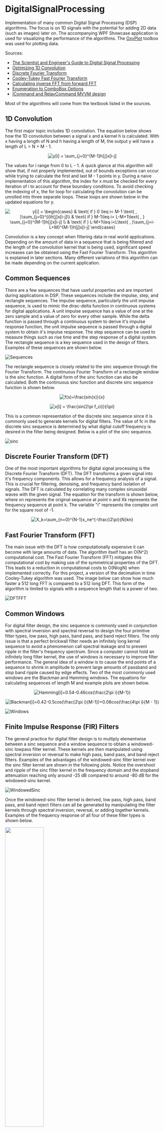 # DigitalSignalProcessing
Implementation of many common Digital Signal Processing (DSP) algorithms. The focus is on 1D signals with the potential for adding 2D data (such as images) later on. The accompanying WPF Showcase application is used for visualizing the performance of the algorithms. The [OxyPlot](https://github.com/oxyplot/oxyplot) toolbox was used for plotting data.

Sources:
- [The Scientist and Engineer's Guide to Digital Signal Processing](https://www.analog.com/en/education/education-library/scientist_engineers_guide.html#Foundations)
- [Optimizing 1D Convolution](https://stackoverflow.com/questions/7237907/1d-fast-convolution-without-fft)
- [Discrete Fourier Transform](https://en.wikipedia.org/wiki/Discrete_Fourier_transform)
- [Cooley-Tukey Fast Fourier Transform](https://en.wikipedia.org/wiki/Cooley%E2%80%93Tukey_FFT_algorithm)
- [Calculating inverse FFT from forward FFT](https://flylib.com/books/en/2.729.1/computing_the_inverse_fft_using_the_forward_fft.html)
- [Enumeration to ComboBox Options](https://stackoverflow.com/questions/6145888/how-to-bind-an-enum-to-a-combobox-control-in-wpf)
- [ICommand and RelayCommand MVVM design](https://stackoverflow.com/questions/1468791/icommand-mvvm-implementation)

Most of the algorithms will come from the textbook listed in the sources.

## 1D Convolution
The first major topic includes 1D convolution. The equation below shows how the 1D convolution between a signal x and a kernel h is calculated. With x having a length of N and h having a length of M, the output y will have a length of L = N + M - 1.

<p align="center">
    <img src="https://latex.codecogs.com/svg.latex?y[i]&space;=&space;\sum_{j=0}^{M-1}h[j]x[i-j]" title="y[i] = \sum_{j=0}^{M-1}h[j]x[i-j]" />
</p>

The values for i range from 0 to L - 1. A quick glance at this algorithm will show that, if not properly implemented, out of bounds exceptions can occur while trying to calculate the first and last M - 1 points in y. During a naive implementation of this algorithm, the index for x must be checked for every iteration of i to account for these boundary conditions. To avoid checking the indexing of x, the for loop for calculating the convolution can be unrolled into three separate loops. These loops are shown below in the updated equations for y.

<p align="center">
    <img src="https://latex.codecogs.com/svg.latex?y[i]&space;=&space;\begin{cases}&space;&&space;\text{&space;if&space;}&space;0&space;\leq&space;i<&space;M-1&space;\text{&space;,&space;}\sum_{j=0}^{i}h[j]x[i-j]\\&space;&&space;\text{&space;if&space;}&space;M-1\leq&space;i<&space;L-M&plus;1\text{&space;,&space;}&space;\sum_{j=0}^{M-1}h[j]x[i-j]&space;\\&space;&&space;\text{&space;if&space;}&space;L-M&plus;1\leq&space;i<L\text{&space;,&space;}\sum_{j=i-L&plus;M}^{M-1}h[j]x[i-j]&space;\end{cases}" title="y[i] = \begin{cases} & \text{ if } 0 \leq i< M-1 \text{ , }\sum_{j=0}^{i}h[j]x[i-j]\\ & \text{ if } M-1\leq i< L-M+1\text{ , } \sum_{j=0}^{M-1}h[j]x[i-j] \\ & \text{ if } L-M+1\leq i<L\text{ , }\sum_{j=i-L+M}^{M-1}h[j]x[i-j] \end{cases}" />
</p>

Convolution is a key concept when filtering data in real world applications. Depending on the amount of data in a sequence that is being filtered and the length of the convolution kernel that is being used, significant speed increases can be obtained using the Fast Fourier Transform. This algorithm is explained in later sections. Many different variations of this algorithm can be made depending on the current application.

## Common Sequences
There are a few sequences that have useful properties and are important during applications in DSP. These sequences include the impulse, step, and rectangle sequences. The impulse sequence, particularly the unit impulse sequence, is used to mimic the dirac-delta function in continuous systems for digital applications. A unit impulse sequence has a value of one at the zero sample and a value of zero for every other sample. While the delta function is passed through a continuous system to derive it's impulse response function, the unit impulse sequence is passed through a digital system to obtain it's impulse response. The step sequence can be used to measure things such as rise time and the step response of a digital system. The rectangle sequence is a key sequence used in the design of filters. Examples of these sequences are shown below.

![Sequences](ShowCase/Resources/CommonSequencesImage.PNG)

The rectangle sequence is closely related to the sinc sequence through the Fourier Transform. The continuous Fourier Transform of a rectangle window is the sinc function. A digital form of the sinc function can also be calculated. Both the continuous sinc function and discrete sinc sequence function is shown below.

<p align="center">
    <img src="https://latex.codecogs.com/svg.image?f(x)=\frac{sin(x)}{x}" title="f(x)=\frac{sin(x)}{x}" />
</p>

<p align="center">
    <img src="https://latex.codecogs.com/svg.image?x[i]&space;=&space;\frac{sin(2\pi&space;f_ci)}{i\pi}" title="x[i] = \frac{sin(2\pi f_ci)}{i\pi}" />
</p>

This is a common representation of the discrete sinc sequence since it is commonly used to generate kernels for digital filters. The value of fc in the discrete sinc sequence is determined by what digital cutoff frequency is desired in the filter being designed. Below is a plot of the sinc sequence.

![sinc](ShowCase/Resources/SincImage.PNG)

## Discrete Fourier Transform (DFT)
One of the most important algorithms for digital signal processing is the Discrete Fourier Transform (DFT). The DFT transforms a given signal into it's frequency components. This allows for a frequency analysis of a signal. This is crucial for filtering, denoising, and frequency band isolation of signals. The DFT is calculated by correlating many complex sinusoidal waves with the given signal. The equation for the transform is shown below, where xn represents the original sequence at point n and Xk represents the frequency sequence at point k. The variable "i" represents the complex unit for the square root of -1.

<p align="center">
    <img src="https://latex.codecogs.com/svg.image?X_k=\sum_{n=0}^{N-1}x_ne^{-\frac{i2\pi}{N}kn}" title="X_k=\sum_{n=0}^{N-1}x_ne^{-\frac{i2\pi}{N}kn}" />
</p>

## Fast Fourier Transform (FFT)
The main issue with the DFT is how computationally expensive it can become with large amounts of data. The algorithm itself has an O(N^2) computational cost. The Fast Fourier Transform (FFT) mitigates this computational cost by making use of the symmetrical properties of the DFT. This leads to a reduction in computational costs to O(NlogN) when implemented correctly. For this project, a version of the decimation in time Cooley-Tukey algorithm was used. The image below can show how much faster a 512 long FFT is compared to a 512 long DFT. This form of the algorithm is limited to signals with a sequence length that is a power of two.

![DFTFFT](ShowCase/Resources/DFTVFFTImage.PNG)

## Common Windows
For digital filter design, the sinc sequence is commonly used in conjunction with spectral inversion and spectral reversal to design the four primitive filter types, low pass, high pass, band pass, and band reject filters. The only issue is that a perfect brickwall filter needs an infinitely long kernel sequence to avoid a phenomenon call spectral leakage and to prevent ripple in the filter's frequency spectrum. Since a computer cannot hold an infinitely long filter kernel, the use of windows is necessary to improve filter performance. The general idea of a window is to cause the end points of a sequence to shrink in amplitude to prevent large amounts of passband and stop band ripple caused by edge effects. Two of the most commonly used windows are the Blackman and Hamming windows. The equations for calculating sequences of length M and example plots are shown below.

<p align="center">
    <img src="https://latex.codecogs.com/svg.image?Hamming[i]=0.54-0.46cos(\frac{2\pi&space;i}{M-1})" title="Hamming[i]=0.54-0.46cos(\frac{2\pi i}{M-1})" />
</p>

<p align="center">
    <img src="https://latex.codecogs.com/svg.image?Blackman[i]=0.42-0.5cos(\frac{2\pi&space;i}{M-1})&plus;0.08cos(\frac{4\pi&space;i}{M&space;-&space;1})" title="Blackman[i]=0.42-0.5cos(\frac{2\pi i}{M-1})+0.08cos(\frac{4\pi i}{M - 1})" />
</p>

![Windows](ShowCase/Resources/WindowsImage.PNG)

## Finite Impulse Response (FIR) Filters
The general practice for digital filter design is to multiply elementwise between a sinc sequence and a window sequence to obtain a windowed-sinc lowpass filter kernel. These kernels are then manipulated using spectral inversion or reversal to make high pass, band pass, and band reject filters. Examples of the advantages of the windowed-sinc filter kernel over the sinc filter kernel are shown in the following plots. Notice the overshoot and ripple of the sinc filter kernel in the frequency domain and the stopband attenuation reaching only around -25 dB compared to around -80 dB for the windowed-sinc kernel.

![WindowedSinc](ShowCase/Resources/SincVWindowedSincImage.PNG)

Once the windowed-sinc filter kernel is derived, low pass, high pass, band pass, and band reject filters can all be generated by manipulating the filter kernels through spectral inversion, reversal, or adding together kernels. Examples of the frequency response of all four of these filter types is shown below.

<img src="ShowCase/Resources/LowPassImage.PNG" width=50% height=50%>
<img src="ShowCase/Resources/HighPassImage.PNG" width=50% height=50%>
<img src="ShowCase/Resources/BandPassImage.PNG" width=50% height=50%>
<img src="ShowCase/Resources/BandRejectImage.PNG" width=50% height=50%>

## Showcase
I made a simple MVVM wpf application that has interactive controls and plots for each of these major topics. All plots shown in this readme were taken from this application. I forced myself to learn the ICommand interface and how to write a converter for enum to collections. The enum converter is especially helpful for presenting options, such as in a combo box, that map directly to enumerations made in the application.
